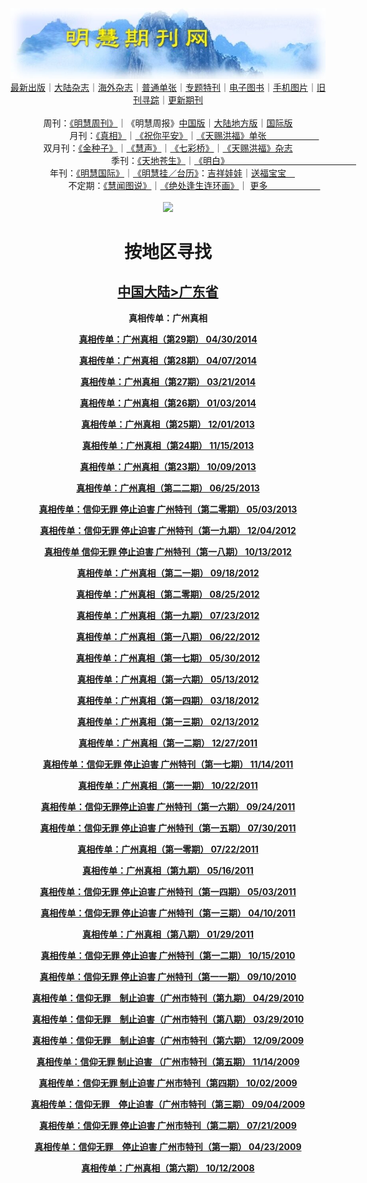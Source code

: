 <a id="user-content-1" class="anchor" aria-hidden="true" href="#1">
<a name="1" id="1" target="_blank"></a> <span id="1">
<a name="2" id="2" target="_blank"></a> <span id="2">
<a name="3" id="3" target="_blank"></a> <span id="3">
<a name="4" id="4" target="_blank"></a> <span id="4">
<a name="5" id="5" target="_blank"></a> <span id="5">
<a name="6" id="6" target="_blank"></a> <span id="6">
<a name="7" id="7" target="_blank"></a> <span id="7">
<a id="user-content-1" href="#1">
<div align="center">
<a target="_blank" href="https://github.com/19920513/djy/blob/master/gb/nsc413.md#1"><img src="https://github.com/pdf-edit/qikan/blob/master/mhqk.jpg?raw=true"></a><br>
<a href="https://github.com/pdf-edit/qikan/blob/master/display.aspx/category_id/8/page_1.md#1">最新出版</a>｜<a href="https://github.com/pdf-edit/qikan/blob/master/category.aspx/category/mainland/page_1.md#1">大陆杂志</a>｜<a href="https://github.com/pdf-edit/qikan/blob/master/category.aspx/category/overseas/page_1.md#1">海外杂志</a>｜<a href="https://github.com/pdf-edit/qikan/blob/master/display.aspx/category_id/4/guige_id/3/page_1.md#1">普通单张</a>｜<a href="https://github.com/pdf-edit/qikan/blob/master/category.aspx/category/zhuanti/page_1.md#1">专题特刊</a>｜<a href="https://github.com/pdf-edit/qikan/blob/master/display.aspx/category_id/6/meijie_id/2/page_1.md#1">电子图书</a>｜<a href="https://github.com/pdf-edit/qikan/blob/master/display.aspx/qikan_type_id/11075/page_1.md#1">手机图片</a>｜<a href="https://github.com/pdf-edit/qikan/blob/master/display.aspx/category_id/5/zhouqi_id/6/page_1.md#1">旧刊寻踪</a>｜<a href="https://github.com/pdf-edit/qikan/blob/master/UpdatedArticles.aspx/page_1.md#1">更新期刊</a>
<br>
<br>
周刊：<a href="https://github.com/pdf-edit/qikan/blob/master/display.aspx/qikan_type_id/5179/page_1.md#1">《明慧周刊》</a>｜《明慧周报》<a href="https://github.com/pdf-edit/qikan/blob/master/display.aspx/qikan_type_id/5178/page_1.md#1">中国版</a>｜<a href="https://github.com/pdf-edit/qikan/blob/master/mainland.aspx/page_1.md#1">大陆地方版</a>｜<a href="https://github.com/pdf-edit/qikan/blob/master/display.aspx/qikan_type_id/5151/page_1.md#1">国际版</a><br>
月刊：<a href="https://github.com/pdf-edit/qikan/blob/master/display.aspx/qikan_type_id/5240/page_1.md#1">《真相》</a>｜<a href="https://github.com/pdf-edit/qikan/blob/master/display.aspx/qikan_type_id/11182/page_1.md#1">《祝你平安》</a>｜<a href="https://github.com/pdf-edit/qikan/blob/master/display.aspx/qikan_type_id/5360/keyword/E5/contain/true/page_1.md#1">《天赐洪福》单张　　　　　　</a><br>
双月刊：<a href="https://github.com/pdf-edit/qikan/blob/master/display.aspx/qikan_type_id/7500/page_1.md#1">《金种子》</a>｜<a href="https://github.com/pdf-edit/qikan/blob/master/display.aspx/qikan_type_id/5638/page_1.md#1">《慧声》</a>｜<a href="https://github.com/pdf-edit/qikan/blob/master/display.aspx/qikan_type_id/7268/page_1.md#1">《七彩桥》</a>｜<a href="https://github.com/pdf-edit/qikan/blob/master/display.aspx/qikan_type_id/5360/keyword/E5/contain/false/page_1.md#1">《天赐洪福》杂志</a> <br>
季刊：<a href="https://github.com/pdf-edit/qikan/blob/master/display.aspx/qikan_type_id/5139/page_1.md#1">《天地苍生》</a>｜<a href="https://github.com/pdf-edit/qikan/blob/master/display.aspx/qikan_type_id/5140/page_1.md#1">《明白》　　　　　　　　　　　　　　　</a><br>
年刊：<a href="https://github.com/pdf-edit/qikan/blob/master/display.aspx/qikan_type_id/10922/page_1.md#1">《明慧国际》</a>｜<a href="https://github.com/pdf-edit/qikan/blob/master/display.aspx/category_id/6/meijie_id/3/page_1.md#1">《明慧挂／台历》</a>：<a href="https://github.com/pdf-edit/qikan/blob/master/display.aspx/category_id/6/meijie_id/3/keyword/E5/page_1.md#1">吉祥娃娃</a>｜<a href="https://github.com/pdf-edit/qikan/blob/master/display.aspx/category_id/6/meijie_id/3/keyword/E9/page_1.md#1">送福宝宝　</a><br> 
不定期：<a href="https://github.com/pdf-edit/qikan/blob/master/display.aspx/qikan_type_id/11185/page_1.md#1">《慧闻图说》</a>｜<a href="https://github.com/pdf-edit/qikan/blob/master/display.aspx/qikan_type_id/11131/page_1.md#1">《绝处逢生连环画》</a>｜ <a href="https://github.com/pdf-edit/qikan/blob/master/display.aspx/category_id/6/meijie_id/3/keyword/other/page_1.md#1">更多　　　　　　</a> <br>
<br>
<a target="_blank" href="https://github.com/19920513/djy/blob/master/gb/nsc413.md#1"><img src="https://raw.githubusercontent.com/19920513/www/master/t/lh600.jpg"></a><br>
<h1><strong>按地区寻找</strong></h1><p align="center"><h2><strong><a target="_blank" href="https://github.com/19920513/qikan/blob/master/mainland.aspx/page_1.md">中国大陆</a><a target="_blank" href="https://github.com/19920513/qikan/blob/master/mainland.aspx?category_id=7&location_id=20/page_1.md#1">>广东省</a></strong></h2></p>
<p align="center"><strong>真相传单：广州真相</strong></p>
<p align="center"><strong><a target="_blank" href="https://gitlab.com/19920513/pdfkit/-/raw/master/tests/pdf/165580.pdf">真相传单：广州真相（第29期）      04/30/2014</a></strong></p>
<p align="center"><strong><a target="_blank" href="https://gitlab.com/19920513/pdfkit/-/raw/master/tests/pdf/165243.pdf">真相传单：广州真相（第28期）      04/07/2014</a></strong></p>
<p align="center"><strong><a target="_blank" href="https://gitlab.com/19920513/pdfkit/-/raw/master/tests/pdf/164984.pdf">真相传单：广州真相（第27期）      03/21/2014</a></strong></p>
<p align="center"><strong><a target="_blank" href="https://gitlab.com/19920513/pdfkit/-/raw/master/tests/pdf/163816.pdf">真相传单：广州真相（第26期）      01/03/2014</a></strong></p>
<p align="center"><strong><a target="_blank" href="https://gitlab.com/19920513/pdfkit/-/raw/master/tests/pdf/163307.pdf">真相传单：广州真相（第25期）      12/01/2013</a></strong></p>
<p align="center"><strong><a target="_blank" href="https://gitlab.com/19920513/pdfkit/-/raw/master/tests/pdf/163050.pdf">真相传单：广州真相（第24期）      11/15/2013</a></strong></p>
<p align="center"><strong><a target="_blank" href="https://gitlab.com/19920513/pdfkit/-/raw/master/tests/pdf/162456.pdf">真相传单：广州真相（第23期）      10/09/2013</a></strong></p>
<p align="center"><strong><a target="_blank" href="https://gitlab.com/19920513/pdfkit/-/raw/master/tests/pdf/160426.pdf">真相传单：广州真相（第二二期）       06/25/2013</a></strong></p>
<p align="center"><strong><a target="_blank" href="https://gitlab.com/19920513/pdfkit/-/raw/master/tests/pdf/105886.pdf">真相传单：信仰无罪 停止迫害 广州特刊（第二零期）       05/03/2013</a></strong></p>
<p align="center"><strong><a target="_blank" href="https://gitlab.com/19920513/pdfkit/-/raw/master/tests/pdf/108996.pdf">真相传单：信仰无罪 停止迫害 广州特刊（第一九期）       12/04/2012</a></strong></p>
<p align="center"><strong><a target="_blank" href="https://gitlab.com/19920513/pdfkit/-/raw/master/tests/pdf/110045.pdf">真相传单 信仰无罪 停止迫害 广州特刊（第一八期）       10/13/2012</a></strong></p>
<p align="center"><strong><a target="_blank" href="https://gitlab.com/19920513/pdfkit/-/raw/master/tests/pdf/110536.pdf">真相传单：广州真相（第二一期）       09/18/2012</a></strong></p>
<p align="center"><strong><a target="_blank" href="https://gitlab.com/19920513/pdfkit/-/raw/master/tests/pdf/111098.pdf">真相传单：广州真相（第二零期）       08/25/2012</a></strong></p>
<p align="center"><strong><a target="_blank" href="https://gitlab.com/19920513/pdfkit/-/raw/master/tests/pdf/111981.pdf">真相传单：广州真相（第一九期）       07/23/2012</a></strong></p>
<p align="center"><strong><a target="_blank" href="https://gitlab.com/19920513/pdfkit/-/raw/master/tests/pdf/112751.pdf">真相传单：广州真相（第一八期）       06/22/2012</a></strong></p>
<p align="center"><strong><a target="_blank" href="https://gitlab.com/19920513/pdfkit/-/raw/master/tests/pdf/113340.pdf">真相传单：广州真相（第一七期）       05/30/2012</a></strong></p>
<p align="center"><strong><a target="_blank" href="https://gitlab.com/19920513/pdfkit/-/raw/master/tests/pdf/113793.pdf">真相传单：广州真相（第一六期）       05/13/2012</a></strong></p>
<p align="center"><strong><a target="_blank" href="https://gitlab.com/19920513/pdfkit/-/raw/master/tests/pdf/115171.pdf">真相传单：广州真相（第一四期）       03/18/2012</a></strong></p>
<p align="center"><strong><a target="_blank" href="https://gitlab.com/19920513/pdfkit/-/raw/master/tests/pdf/116010.pdf">真相传单：广州真相（第一三期）       02/13/2012</a></strong></p>
<p align="center"><strong><a target="_blank" href="https://gitlab.com/19920513/pdfkit/-/raw/master/tests/pdf/116997.pdf">真相传单：广州真相（第一二期）       12/27/2011</a></strong></p>
<p align="center"><strong><a target="_blank" href="https://gitlab.com/19920513/pdfkit/-/raw/master/tests/pdf/117989.pdf">真相传单：信仰无罪 停止迫害 广州特刊（第一七期）       11/14/2011</a></strong></p>
<p align="center"><strong><a target="_blank" href="https://gitlab.com/19920513/pdfkit/-/raw/master/tests/pdf/118487.pdf">真相传单：广州真相（第一一期）       10/22/2011</a></strong></p>
<p align="center"><strong><a target="_blank" href="https://gitlab.com/19920513/pdfkit/-/raw/master/tests/pdf/119050.pdf">真相传单：信仰无罪停止迫害 广州特刊（第一六期）       09/24/2011</a></strong></p>
<p align="center"><strong><a target="_blank" href="https://gitlab.com/19920513/pdfkit/-/raw/master/tests/pdf/120193.pdf">真相传单：信仰无罪 停止迫害 广州特刊（第一五期）       07/30/2011</a></strong></p>
<p align="center"><strong><a target="_blank" href="https://gitlab.com/19920513/pdfkit/-/raw/master/tests/pdf/120359.pdf">真相传单：广州真相（第一零期）       07/22/2011</a></strong></p>
<p align="center"><strong><a target="_blank" href="https://gitlab.com/19920513/pdfkit/-/raw/master/tests/pdf/121723.pdf">真相传单：广州真相（第九期）       05/16/2011</a></strong></p>
<p align="center"><strong><a target="_blank" href="https://gitlab.com/19920513/pdfkit/-/raw/master/tests/pdf/121962.pdf">真相传单：信仰无罪 停止迫害 广州特刊（第一四期）       05/03/2011</a></strong></p>
<p align="center"><strong><a target="_blank" href="https://gitlab.com/19920513/pdfkit/-/raw/master/tests/pdf/122475.pdf">真相传单：信仰无罪 停止迫害 广州特刊（第一三期）       04/10/2011</a></strong></p>
<p align="center"><strong><a target="_blank" href="https://gitlab.com/19920513/pdfkit/-/raw/master/tests/pdf/123832.pdf">真相传单：广州真相（第八期）       01/29/2011</a></strong></p>
<p align="center"><strong><a target="_blank" href="https://gitlab.com/19920513/pdfkit/-/raw/master/tests/pdf/125736.pdf">真相传单：信仰无罪 停止迫害 广州特刊（第一二期）       10/15/2010</a></strong></p>
<p align="center"><strong><a target="_blank" href="https://gitlab.com/19920513/pdfkit/-/raw/master/tests/pdf/126387.pdf">真相传单：信仰无罪 停止迫害 广州特刊（第一一期）       09/10/2010</a></strong></p>
<p align="center"><strong><a target="_blank" href="https://gitlab.com/19920513/pdfkit/-/raw/master/tests/pdf/128860.pdf">真相传单：信仰无罪　制止迫害（广州市特刊（第九期）       04/29/2010</a></strong></p>
<p align="center"><strong><a target="_blank" href="https://gitlab.com/19920513/pdfkit/-/raw/master/tests/pdf/129449.pdf">真相传单：信仰无罪　制止迫害（广州市特刊（第八期）       03/29/2010</a></strong></p>
<p align="center"><strong><a target="_blank" href="https://gitlab.com/19920513/pdfkit/-/raw/master/tests/pdf/131927.pdf">真相传单：信仰无罪　制止迫害（广州市特刊（第六期）       12/09/2009</a></strong></p>
<p align="center"><strong><a target="_blank" href="https://gitlab.com/19920513/pdfkit/-/raw/master/tests/pdf/132594.pdf">真相传单：信仰无罪 制止迫害  （广州市特刊（第五期）       11/14/2009</a></strong></p>
<p align="center"><strong><a target="_blank" href="https://gitlab.com/19920513/pdfkit/-/raw/master/tests/pdf/133842.pdf">真相传单：信仰无罪 制止迫害 广州市特刊（第四期）       10/02/2009</a></strong></p>
<p align="center"><strong><a target="_blank" href="https://gitlab.com/19920513/pdfkit/-/raw/master/tests/pdf/134503.pdf">真相传单：信仰无罪　停止迫害（广州市特刊（第三期）       09/04/2009</a></strong></p>
<p align="center"><strong><a target="_blank" href="https://gitlab.com/19920513/pdfkit/-/raw/master/tests/pdf/135645.pdf">真相传单：信仰无罪 停止迫害    广州市特刊（第二期）       07/21/2009</a></strong></p>
<p align="center"><strong><a target="_blank" href="https://gitlab.com/19920513/pdfkit/-/raw/master/tests/pdf/138024.pdf">真相传单：信仰无罪　停止迫害 广州市特刊（第一期）       04/23/2009</a></strong></p>
<p align="center"><strong><a target="_blank" href="https://gitlab.com/19920513/pdfkit/-/raw/master/tests/pdf/141985.pdf">真相传单：广州真相（第六期）       10/12/2008</a></strong></p>

